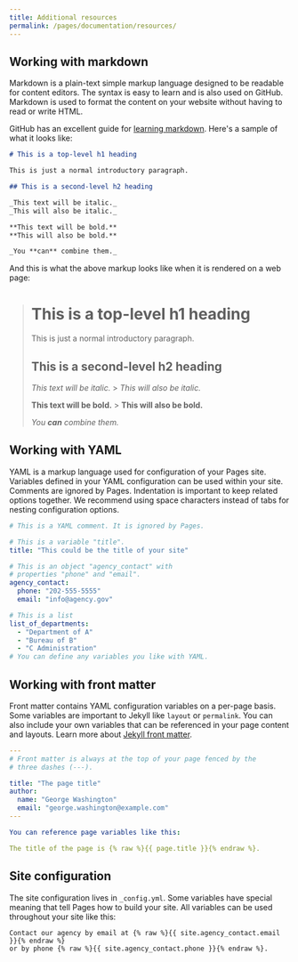 ```yaml
---
title: Additional resources
permalink: /pages/documentation/resources/
---
```


## Working with markdown

Markdown is a plain-text simple markup language designed to be readable for
content editors. The syntax is easy to learn and is also used on GitHub.
Markdown is used to format the content on your website without having to read or
write HTML.

GitHub has an excellent guide for [learning
markdown](https://guides.github.com/features/mastering-markdown/). Here's
a sample of what it looks like:

```markdown
# This is a top-level h1 heading

This is just a normal introductory paragraph.

## This is a second-level h2 heading

_This text will be italic._
_This will also be italic._

**This text will be bold.**
**This will also be bold.**

_You **can** combine them._
```

And this is what the above markup looks like when it is rendered on a web page:

> # This is a top-level h1 heading
>
> This is just a normal introductory paragraph.
>
> ## This is a second-level h2 heading
>
> _This text will be italic._ > _This will also be italic._
>
> **This text will be bold.** > **This will also be bold.**
>
> _You **can** combine them._

## Working with YAML

YAML is a markup language used for configuration of your Pages site.
Variables defined in your YAML configuration can be used within your site.
Comments are ignored by Pages. Indentation is important to keep related
options together. We recommend using space characters instead of tabs for
nesting configuration options.

```yaml
# This is a YAML comment. It is ignored by Pages.

# This is a variable "title".
title: "This could be the title of your site"

# This is an object "agency_contact" with
# properties "phone" and "email".
agency_contact:
  phone: "202-555-5555"
  email: "info@agency.gov"

# This is a list
list_of_departments:
  - "Department of A"
  - "Bureau of B"
  - "C Administration"
# You can define any variables you like with YAML.
```

## Working with front matter

Front matter contains YAML configuration variables on a per-page basis. Some
variables are important to Jekyll like `layout` or `permalink`. You can also
include your own variables that can be referenced in your page content and
layouts. Learn more about [Jekyll front matter](https://jekyllrb.com/docs/frontmatter/).

```yaml
---
# Front matter is always at the top of your page fenced by the
# three dashes (---).

title: "The page title"
author:
  name: "George Washington"
  email: "george.washington@example.com"
---

You can reference page variables like this:

The title of the page is {% raw %}{{ page.title }}{% endraw %}.
```

## Site configuration

The site configuration lives in `_config.yml`. Some variables have special
meaning that tell Pages how to build your site. All variables can be used
throughout your site like this:

    Contact our agency by email at {% raw %}{{ site.agency_contact.email }}{% endraw %}
    or by phone {% raw %}{{ site.agency_contact.phone }}{% endraw %}.
